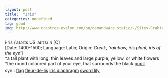 ```yaml
---
layout: post
title:  "Iris"
categories: undefined
tag: good
img: http://www.crabtree-evelyn.com/on/demandware.static/-/Sites-Crabtree-US-Navigation/default/dwfa2226b2/images/CollectionStory_Iris.png
---
```

<DIV style="MARGIN: 0px 0px 5px">i<B>·</B>ris /ˈaɪərɪs US ˈaɪrɪs/ <I>n</I> [C] <BR>[Date: 1400-1500; Language: Latin; Origin: <I>Greek</I>, <I>'rainbow, iris plant, iris of the eye'</I>]<BR>*a tall plant with long, thin leaves and large purple, yellow, or white flowers<BR>*the round coloured part of your eye, that surrounds the black <A href="{{ site.baseurl }}/pupil"><U>pupil</U></A></DIV>
<DIV style="MARGIN: 0px 0px 5px">
<DIV style="MARGIN: 4px 0px">syn.: <A href="{{ site.baseurl }}/flag"><U>flag</U></A> <A title="Find: fleur-de-lis" class=syn href="{{ site.baseurl }}/fleur-de-lis"><U>fleur-de-lis</U></A> <A href="{{ site.baseurl }}/iris%20diaphragm"><U>iris diaphragm</U></A> <A href="{{ site.baseurl }}/sword%20lily"><U>sword lily</U></A></DIV></DIV>
